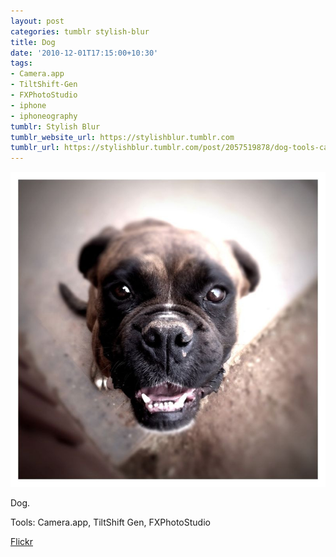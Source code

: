 ```yaml
---
layout: post
categories: tumblr stylish-blur
title: Dog
date: '2010-12-01T17:15:00+10:30'
tags:
- Camera.app
- TiltShift-Gen
- FXPhotoStudio
- iphone
- iphoneography
tumblr: Stylish Blur
tumblr_website_url: https://stylishblur.tumblr.com
tumblr_url: https://stylishblur.tumblr.com/post/2057519878/dog-tools-cameraapp-tiltshift-gen
---
```

 ![](/content/images/tumblr/stylish-blur/tumblr_lcqlggKCSH1qeku5yo1_1280.jpg)  

Dog.

Tools: Camera.app, TiltShift Gen, FXPhotoStudio

[Flickr](http://www.flickr.com/photos/jden/5233229433/)

